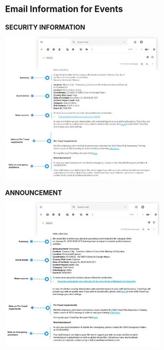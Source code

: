 # Email Information for Events

## SECURITY INFORMATION

![](../.gitbook/assets/e-mail-security-information.JPG)

## ANNOUNCEMENT

![](../.gitbook/assets/ankuendigung-englisch-e-mail-vorlage.JPG)

